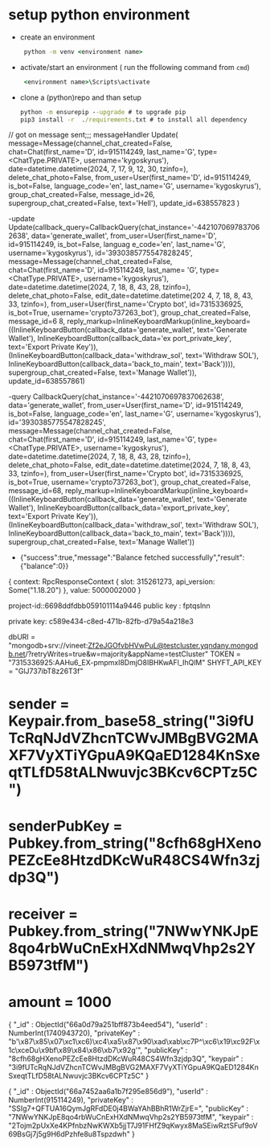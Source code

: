 # setup python environment
- create an environment
  ```cmd
   python -m venv <environment name>
  ```
- activate/start an environment ( run the ffollowing command from `cmd`)
  ```cmd
   <environment name>\Scripts\activate
  ```

- clone a (python)repo and than setup
  ```cmd
  python -m ensurepip --upgrade # to upgrade pip
  pip3 install -r  ./requirements.txt # to install all dependency
  ````


// got on message sent;;; messageHandler
Update(
  message=Message(channel_chat_created=False, chat=Chat(first_name='D', id=915114249, last_name='G', type=<ChatType.PRIVATE>, username='kygoskyrus'), date=datetime.datetime(2024, 7, 17, 9, 12, 30, tzinfo=<UTC>), delete_chat_photo=False, from_user=User(first_name='D', id=915114249, is_bot=False, language_code='en', last_name='G', username='kygoskyrus'), group_chat_created=False, message_id=26, supergroup_chat_created=False, text='Hell'), 
  update_id=638557823
  )




-update Update(callback_query=CallbackQuery(chat_instance='-4421070697837062638', data='generate_wallet', from_user=User(first_name='D', id=915114249, is_bot=False, languag
e_code='en', last_name='G', username='kygoskyrus'), id='3930385775547828245', message=Message(channel_chat_created=False, chat=Chat(first_name='D', id=915114249, last_name=
'G', type=<ChatType.PRIVATE>, username='kygoskyrus'), date=datetime.datetime(2024, 7, 18, 8, 43, 28, tzinfo=<UTC>), delete_chat_photo=False, edit_date=datetime.datetime(202
4, 7, 18, 8, 43, 33, tzinfo=<UTC>), from_user=User(first_name='Crypto bot', id=7315336925, is_bot=True, username='crypto737263_bot'), group_chat_created=False, message_id=6
8, reply_markup=InlineKeyboardMarkup(inline_keyboard=((InlineKeyboardButton(callback_data='generate_wallet', text='Generate Wallet'), InlineKeyboardButton(callback_data='ex
port_private_key', text='Export Private Key')), (InlineKeyboardButton(callback_data='withdraw_sol', text='Withdraw SOL'), InlineKeyboardButton(callback_data='back_to_main',
 text='Back')))), supergroup_chat_created=False, text='Manage Wallet')), update_id=638557861)

-query CallbackQuery(chat_instance='-4421070697837062638', data='generate_wallet', from_user=User(first_name='D', id=915114249, is_bot=False, language_code='en', last_name='G', username='kygoskyrus'), id='3930385775547828245', message=Message(channel_chat_created=False, chat=Chat(first_name='D', id=915114249, last_name='G', type=<ChatType.PRIVATE>, username='kygoskyrus'), date=datetime.datetime(2024, 7, 18, 8, 43, 28, tzinfo=<UTC>), delete_chat_photo=False, edit_date=datetime.datetime(2024, 7, 18, 8, 43, 33, tzinfo=<UTC>), from_user=User(first_name='Crypto bot', id=7315336925, is_bot=True, username='crypto737263_bot'), group_chat_created=False, message_id=68, reply_markup=InlineKeyboardMarkup(inline_keyboard=((InlineKeyboardButton(callback_data='generate_wallet', text='Generate Wallet'), InlineKeyboardButton(callback_data='export_private_key', text='Export Private Key')), (InlineKeyboardButton(callback_data='withdraw_sol', text='Withdraw SOL'), InlineKeyboardButton(callback_data='back_to_main', text='Back')))), supergroup_chat_created=False, text='Manage Wallet'))




<!-- sol bal by shyft API-->
- {"success":true,"message":"Balance fetched successfully","result":{"balance":0}}

<!-- by CLIENT -->
{ context: RpcResponseContext { slot: 315261273, api_version: Some("1.18.20") }, value: 5000002000 }


project-id::6698ddfdbb059101114a9446
public key : fptqslnn

private key: c589e434-c8ed-471b-82fb-d79a54a218e3


dbURI = "mongodb+srv://vineet:Zf2eJGOfvbHVwPuL@testcluster.yqndany.mongodb.net/?retryWrites=true&w=majority&appName=testCluster" 
TOKEN = "7315336925:AAHu6_EX-pmpmxl8DmjO8IBHKwAFl_IhQlM"
SHYFT_API_KEY = "GlJ737ibT8z26T3f"




# sender = Keypair.from_base58_string("3i9fUTcRqNJdVZhcnTCWvJMBgBVG2MAXF7VyXTiYGpuA9KQaED1284KnSxeqtTLfD58tALNwuvjc3BKcv6CPTz5C")
# senderPubKey = Pubkey.from_string("8cfh68gHXenoPEZcEe8HtzdDKcWuR48CS4Wfn3zjdp3Q")
# receiver = Pubkey.from_string("7NWwYNKJpE8qo4rbWuCnExHXdNMwqVhp2s2YB5973tfM")
# amount = 1000


{
    "_id" : ObjectId("66a0d79a251bff873b4eed54"),
    "userId" : NumberInt(1740943720),
    "privateKey" : "b'\\x87\\x85\\x07\\xc1\\xc6)\\xc4\\xa5\\x87\\x90\\xad\\xab\\xc7P^\\xc6\\x19\\xc92F\\x1c\\xceDu\\x9bf\\x89\\x84\\x86\\xb7\\x92g'",
    "publicKey" : "8cfh68gHXenoPEZcEe8HtzdDKcWuR48CS4Wfn3zjdp3Q",
    "keypair" : "3i9fUTcRqNJdVZhcnTCWvJMBgBVG2MAXF7VyXTiYGpuA9KQaED1284KnSxeqtTLfD58tALNwuvjc3BKcv6CPTz5C"
}

{
    "_id" : ObjectId("66a7452aa6a1b7f295e856d9"),
    "userId" : NumberInt(915114249),
    "privateKey" : "SSIg7+QFTUA16QymJgRFdDE0j4BWaYAhBBhR1WrZjrE=",
    "publicKey" : "7NWwYNKJpE8qo4rbWuCnExHXdNMwqVhp2s2YB5973tfM",
    "keypair" : "2Tojm2pUxXe4KPfnbzNwKWXb5jjT7J91FHfZ9qKwyx8MaSEiwRztSFuf9oV69BsGj7j5g9H6dPzhfe8u8Tspzdwh"
}